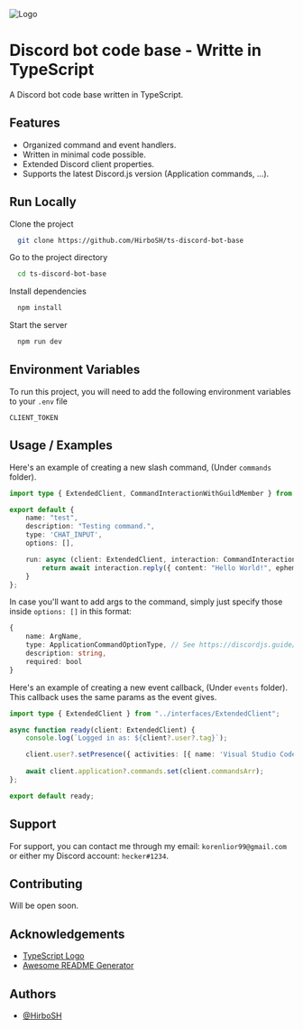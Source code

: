 
![Logo](https://www.spottocamp.com/img/powered/typescript.png)


# Discord bot code base - Writte in TypeScript

A Discord bot code base written in TypeScript.


## Features

- Organized command and event handlers.
- Written in minimal code possible.
- Extended Discord client properties.
- Supports the latest Discord.js version (Application commands, ...).


## Run Locally

Clone the project

```bash
  git clone https://github.com/HirboSH/ts-discord-bot-base
```

Go to the project directory

```bash
  cd ts-discord-bot-base
```

Install dependencies

```bash
  npm install
```

Start the server

```bash
  npm run dev
```


## Environment Variables

To run this project, you will need to add the following environment variables to your `.env` file

`CLIENT_TOKEN`


## Usage / Examples

Here's an example of creating a new slash command, (Under `commands` folder).
```typescript
import type { ExtendedClient, CommandInteractionWithGuildMember } from "../interfaces/Interfaces";

export default {
    name: "test",
    description: "Testing command.",
    type: 'CHAT_INPUT',
    options: [],

    run: async (client: ExtendedClient, interaction: CommandInteractionWithGuildMember, args: any) => {
        return await interaction.reply({ content: "Hello World!", ephemeral: true }).catch(e => console.log(e));
    }
};
```
In case you'll want to add args to the command, simply just specify those inside `options: []` in this format: 

```typescript
{
    name: ArgName,
    type: ApplicationCommandOptionType, // See https://discordjs.guide/interactions/slash-commands.html#options
    description: string,
    required: bool
}
```

Here's an example of creating a new event callback, (Under `events` folder).\
This callback uses the same params as the event gives.
```typescript
import type { ExtendedClient } from "../interfaces/ExtendedClient";

async function ready(client: ExtendedClient) {
    console.log(`Logged in as: ${client?.user?.tag}`);

    client.user?.setPresence({ activities: [{ name: 'Visual Studio Code' }], status: 'idle' });
    
    await client.application?.commands.set(client.commandsArr);
};

export default ready;
```
## Support

For support, you can contact me through my email: `korenlior99@gmail.com` or either my Discord account: `hecker#1234`.


## Contributing

Will be open soon.


## Acknowledgements

 - [TypeScript Logo](https://www.spottocamp.com/img/powered/typescript.png)
 - [Awesome README Generator](readme.so)


## Authors

- [@HirboSH](https://www.github.com/HirboSH)
